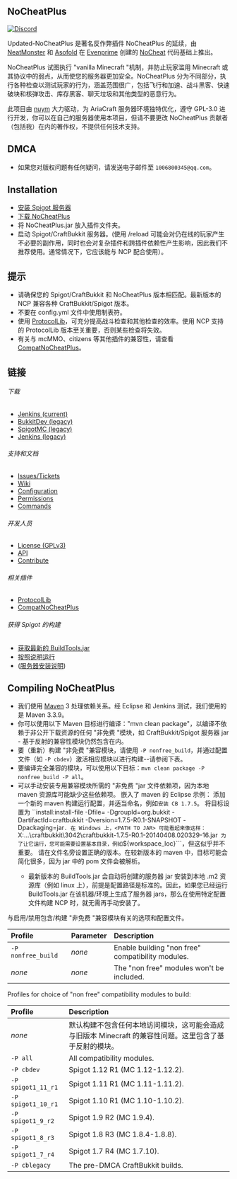 
NoCheatPlus
---------
[![Discord](https://img.shields.io/discord/598285007496151098?label=discord&logo=discord)](https://discord.gg/NASKHYc)

Updated-NoCheatPlus 是著名反作弊插件 NoCheatPlus 的延续，由 [NeatMonster](https://github.com/NeatMonster) 和 [Asofold](https://github.com/asofold) 在 [Evenprime](https://github.com/Evenprime) 创建的 [NoCheat](https://github.com/md-5/NoCheat) 代码基础上推出。

NoCheatPlus 试图执行 "vanilla Minecraft "机制，并防止玩家滥用 Minecraft 或其协议中的弱点，从而使您的服务器更加安全。NoCheatPlus 分为不同部分，执行各种检查以测试玩家的行为，涵盖范围很广，包括飞行和加速、战斗黑客、快速破块和核弹攻击、库存黑客、聊天垃圾和其他类型的恶意行为。

此项目由 [nuym](https://github.com/nuym) 大力驱动，为 AriaCraft 服务器环境独特优化，遵守 GPL-3.0 进行开发，你可以在自己的服务器使用本项目，但请不要更改 NoCheatPlus 贡献者（包括我）在内的著作权，不提供任何技术支持。


DMCA
---------
* 如果您对版权问题有任何疑问，请发送电子邮件至 `1006800345@qq.com`。

Installation
---------
* [安装 Spigot 服务器](https://github.com/Updated-NoCheatPlus/NoCheatPlus/#obtain-a-build-of-spigot)
* [下载 NoCheatPlus](https://github.com/Updated-NoCheatPlus/NoCheatPlus/#download)
* 将 NoCheatPlus.jar 放入插件文件夹。
* 启动 Spigot/CraftBukkit 服务器。(使用 /reload 可能会对仍在线的玩家产生不必要的副作用，同时也会对复杂插件和跨插件依赖性产生影响，因此我们不推荐使用。通常情况下，它应该能与 NCP 配合使用）。

提示
---------
* 请确保您的 Spigot/CraftBukkit 和 NoCheatPlus 版本相匹配。最新版本的 NCP 兼容各种 CraftBukkit/Spigot 版本。
* 不要在 config.yml 文件中使用制表符。
* 使用 [ProtocolLib](https://www.spigotmc.org/resources/protocollib.1997/)，可充分提高战斗检查和其他检查的效率。使用 NCP 支持的 ProtocolLib 版本至关重要，否则某些检查将失效。
* 有关与 mcMMO、citizens 等其他插件的兼容性，请查看 [CompatNoCheatPlus](https://github.com/Updated-NoCheatPlus/CompatNoCheatPlus)。

链接
---------

###### 下载
* [Jenkins (current)](https://ci.codemc.io/job/Updated-NoCheatPlus/job/Updated-NoCheatPlus/)
* [BukkitDev (legacy)](https://dev.bukkit.org/projects/nocheatplus/files/)
* [SpigotMC (legacy)](https://www.spigotmc.org/resources/nocheatplus2015-07-25.26/updates)
* [Jenkins (legacy)](https://ci.md-5.net/job/NoCheatPlus/)

###### 支持和文档
* [Issues/Tickets](https://github.com/Updated-NoCheatPlus/NoCheatPlus/issues)
* [Wiki](https://github.com/Updated-NoCheatPlus/Docs)
* [Configuration](https://github.com/Updated-NoCheatPlus/Docs#configuration)
* [Permissions](https://github.com/Updated-NoCheatPlus/Docs/blob/master/Settings/Permissions.md)
* [Commands](https://github.com/Updated-NoCheatPlus/Docs/blob/master/Settings/Commands.md)

###### 开发人员
* [License (GPLv3)](https://github.com/Updated-NoCheatPlus/NoCheatPlus/blob/master/LICENSE.txt)
* [API](https://github.com/Updated-NoCheatPlus/Docs/blob/master/Development/API.md)
* [Contribute](https://github.com/Updated-NoCheatPlus/NoCheatPlus/blob/master/CONTRIBUTING.md)

###### 相关插件
* [ProtocolLib](https://www.spigotmc.org/resources/protocollib.1997/)
* [CompatNoCheatPlus](https://dev.bukkit.org/projects/compatnocheatplus-cncp/)

###### 获得 Spigot 的构建
* [获取最新的 BuildTools.jar](https://hub.spigotmc.org/jenkins/job/BuildTools/)
* [按照说明运行](https://www.spigotmc.org/wiki/buildtools/)
* ([服务器安装说明](https://www.spigotmc.org/wiki/spigot-installation/))

Compiling NoCheatPlus
---------
* 我们使用 [Maven](http://maven.apache.org/download.cgi) 3 处理依赖关系。经 Eclipse 和 Jenkins 测试，我们使用的是 Maven 3.3.9。
* 你可以使用以下 Maven 目标进行编译："mvn clean package"，以编译不依赖于非公开下载资源的任何 "非免费 "模块，如 CraftBukkit/Spigot 服务器 jar - 基于反射的兼容性模块仍然包含在内。
* 要（重新）构建 "非免费 "兼容模块，请使用 `-P nonfree_build`，并通过配置文件（如 `-P cbdev`）激活相应模块以进行构建--请参阅下表。
* 要编译完全兼容的模块，可以使用以下目标：`mvn clean package -P nonfree_build -P all`。
* 可以手动安装专用兼容模块所需的 "非免费 "jar 文件依赖项，因为本地 maven 资源库可能缺少这些依赖项。
嵌入了 maven 的 Eclipse 示例：
添加一个新的 maven 构建运行配置，并适当命名，例如```安装 CB 1.7.5```。
将目标设置为 ``install:install-file -Dfile=<PATH TO JAR> -DgroupId=org.bukkit -DartifactId=craftbukkit -Dversion=1.7.5-R0.1-SNAPSHOT -Dpackaging=jar```.
在 Windows 上，<PATH TO JAR> 可能看起来像这样：  ```X:\...\craftbukkit\3042\craftbukkit-1.7.5-R0.1-20140408.020329-16.jar```
为了让它运行，您可能需要设置基本目录，例如```${workspace_loc}```，但这似乎并不重要。
请在文件名旁设置正确的版本。在较新版本的 maven 中，目标可能会简化很多，因为 jar 中的 pom 文件会被解析。
  * 最新版本的 BuildTools.jar 会自动将创建的服务器 jar 安装到本地 .m2 资源库（例如 linux 上），前提是配置路径是标准的。因此，如果您已经运行 BuildTools.jar 在该机器/环境上生成了服务器 jars，那么在使用特定配置文件构建 NCP 时，就无需再手动安装了。

与启用/禁用包含/构建 "非免费 "兼容模块有关的选项和配置文件。

| Profile | Parameter | Description |
| :------------------ | :-------------- | :-------------- |
| `-P nonfree_build` | _none_ | Enable building "non free" compatibility modules. |
| _none_ | _none_ | The "non free" modules won't be included. |

Profiles for choice of "non free" compatibility modules to build:

| Profile | Description |
| :------------------ | :-------------- |
| _none_ | 默认构建不包含任何本地访问模块，这可能会造成与旧版本 Minecraft 的兼容性问题。这里包含了基于反射的模块。|
| `-P all` | All compatibility modules. |
| `-P cbdev` | Spigot 1.12 R1 (MC 1.12-1.12.2). |
| `-P spigot1_11_r1` | Spigot 1.11 R1 (MC 1.11-1.11.2). |
| `-P spigot1_10_r1` | Spigot 1.10 R1 (MC 1.10-1.10.2). |
| `-P spigot1_9_r2` | Spigot 1.9 R2 (MC 1.9.4). |
| `-P spigot1_8_r3` | Spigot 1.8 R3 (MC 1.8.4-1.8.8). |
| `-P spigot1_7_r4` | Spigot 1.7 R4 (MC 1.7.10). |
| `-P cblegacy` | The pre-DMCA CraftBukkit builds. |
